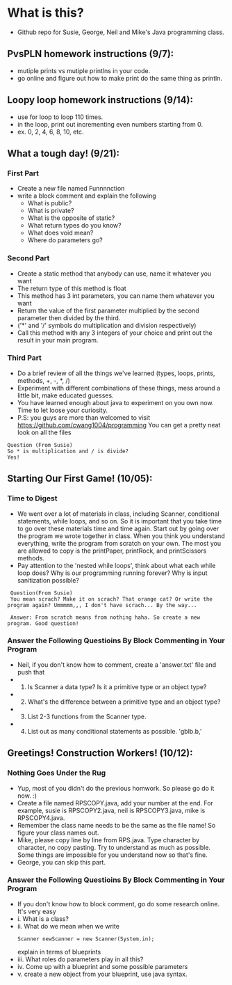 # What is this?
 - Github repo for Susie, George, Neil and Mike's Java programming class.

## PvsPLN homework instructions (9/7):
 - mutiple prints vs mutiple printlns in your code.
 - go online and figure out how to make print do the same thing as println.

## Loopy loop homework instructions (9/14):
 - use for loop to loop 110 times.
 - in the loop, print out incrementing even numbers starting from 0.
 - ex. 0, 2, 4, 6, 8, 10, etc.

## What a tough day! (9/21):
### First Part
 - Create a new file named Funnnnction
 - write a block comment and explain the following
 	- What is public?
 	- What is private?
 	- What is the opposite of static?
 	- What return types do you know? 
 	- What does void mean?
 	- Where do parameters go?

### Second Part
 - Create a static method that anybody can use, name it whatever you want
 - The return type of this method is float
 - This method has 3 int parameters, you can name them whatever you want
 - Return the value of the first parameter multiplied by the second parameter then divided by the third. 
 - ('\*' and '/' symbols do multiplication and division respectively)
 - Call this method with any 3 integers of your choice and print out the result in your main program.
 
### Third Part
 - Do a brief review of all the things we've learned (types, loops, prints, methods, +, -, *, /)
 - Experiment with different combinations of these things, mess around a little bit, make educated guesses.
 - You have learned enough about java to experiment on you own now. Time to let loose your curiosity.
 - P.S: you guys are more than welcomed to visit https://github.com/cwang1004/programming You can get a pretty neat look on all the     files 
```
Question (From Susie)
So * is multiplication and / is divide?
Yes!
```

## Starting Our First Game! (10/05):
### Time to Digest
 - We went over a lot of materials in class, including Scanner, conditional statements, while loops, and so on. So it is important that you take time to go over these materials time and time again. Start out by going over the program we wrote together in class. When you think you understand everything, write the program from scratch on your own. The most you are allowed to copy is the printPaper, printRock, and printScissors methods.
 - Pay attention to the 'nested while loops', think about what each while loop does? Why is our programming running forever? Why is input sanitization possible?
```
 Question(From Susie)
 You mean scrach? Make it on scrach? That orange cat? Or write the program again? Ummmmm,,, I don't have scrach... By the way...
 
 Answer: From scratch means from nothing haha. So create a new program. Good question!
```

### Answer the Following Questioins By Block Commenting in Your Program
- Neil, if you don't know how to comment, create a 'answer.txt' file and push that
- 1. Is Scanner a data type? Is it a primitive type or an object type?
- 2. What's the difference between a primitive type and an object type?
- 3. List 2-3 functions from the Scanner type.
- 4. List out as many conditional statements as possible.
'gblb.b,'
## Greetings! Construction Workers! (10/12):
### Nothing Goes Under the Rug
- Yup, most of you didn't do the previous homwork. So please go do it now. :)
- Create a file named RPSCOPY.java, add your number at the end. For example, susie is RPSCOPY2.java, neil is RPSCOPY3.java, mike is RPSCOPY4.java.
- Remember the class name needs to be the same as the file name! So figure your class names out.
- Mike, please copy line by line from RPS.java. Type character by character, no copy pasting. Try to understand as much as possible. Some things are impossible for you understand now so that's fine.
- George, you can skip this part.

### Answer the Following Questioins By Block Commenting in Your Program
- If you don't know how to block comment, go do some research online. It's very easy
- i. What is a class?
- ii. What do we mean when we write
	```
	Scanner newScanner = new Scanner(System.in); 
	```
	explain in terms of blueprints
- iii. What roles do parameters play in all this?
- iv. Come up with a blueprint and some possible parameters
- v. create a new object from your blueprint, use java syntax.
